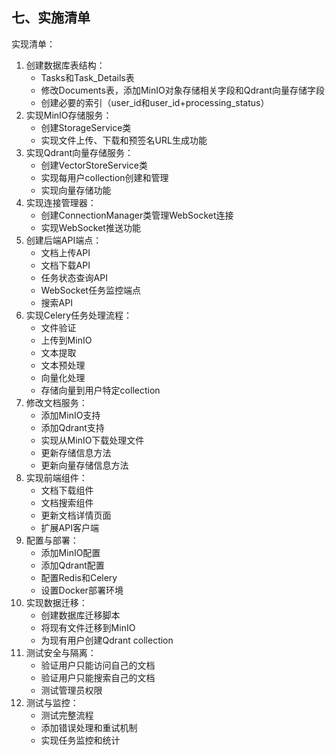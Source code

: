 ## 七、实施清单

实现清单：
1. 创建数据库表结构：
   - Tasks和Task_Details表
   - 修改Documents表，添加MinIO对象存储相关字段和Qdrant向量存储字段
   - 创建必要的索引（user_id和user_id+processing_status）
2. 实现MinIO存储服务：
   - 创建StorageService类
   - 实现文件上传、下载和预签名URL生成功能
3. 实现Qdrant向量存储服务：
   - 创建VectorStoreService类
   - 实现每用户collection创建和管理
   - 实现向量存储功能
4. 实现连接管理器：
   - 创建ConnectionManager类管理WebSocket连接
   - 实现WebSocket推送功能
5. 创建后端API端点：
   - 文档上传API
   - 文档下载API
   - 任务状态查询API
   - WebSocket任务监控端点
   - 搜索API
6. 实现Celery任务处理流程：
   - 文件验证
   - 上传到MinIO
   - 文本提取
   - 文本预处理
   - 向量化处理
   - 存储向量到用户特定collection
7. 修改文档服务：
   - 添加MinIO支持
   - 添加Qdrant支持
   - 实现从MinIO下载处理文件
   - 更新存储信息方法
   - 更新向量存储信息方法
8. 实现前端组件：
   - 文档下载组件
   - 文档搜索组件
   - 更新文档详情页面
   - 扩展API客户端
9. 配置与部署：
   - 添加MinIO配置
   - 添加Qdrant配置
   - 配置Redis和Celery
   - 设置Docker部署环境
10. 实现数据迁移：
    - 创建数据库迁移脚本
    - 将现有文件迁移到MinIO
    - 为现有用户创建Qdrant collection
11. 测试安全与隔离：
    - 验证用户只能访问自己的文档
    - 验证用户只能搜索自己的文档
    - 测试管理员权限
12. 测试与监控：
    - 测试完整流程
    - 添加错误处理和重试机制
    - 实现任务监控和统计 